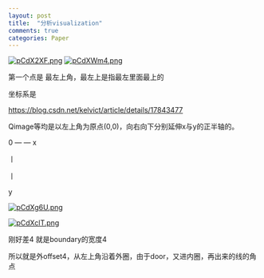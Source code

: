 ```yaml
---
layout: post
title:  "分析visualization"
comments: true
categories: Paper
---
```


[![pCdX2XF.png](https://s1.ax1x.com/2023/06/28/pCdX2XF.png)](https://imgse.com/i/pCdX2XF)
[![pCdXWm4.png](https://s1.ax1x.com/2023/06/28/pCdXWm4.png)](https://imgse.com/i/pCdXWm4)

第一个点是 最左上角，最左上是指最左里面最上的

坐标系是

https://blog.csdn.net/kelvict/article/details/17843477

Qimage等均是以左上角为原点(0,0)，向右向下分别延伸x与y的正半轴的。

  

0 — — x

丨

丨

y

[![pCdXg6U.png](https://s1.ax1x.com/2023/06/28/pCdXg6U.png)](https://imgse.com/i/pCdXg6U)

[![pCdXclT.png](https://s1.ax1x.com/2023/06/28/pCdXclT.png)](https://imgse.com/i/pCdXclT)

刚好差4 就是boundary的宽度4

  

所以就是外offset4，从左上角沿着外圈，由于door，又进内圈，再出来的线的角点